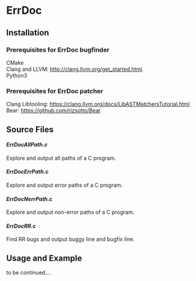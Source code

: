 # ErrDoc

## Installation
### Prerequisites for ErrDoc bugfinder
CMake    
Clang and LLVM: http://clang.llvm.org/get_started.html.   
Python3 
### Prerequisites for ErrDoc patcher
Clang Libtooling: https://clang.llvm.org/docs/LibASTMatchersTutorial.html    
Bear: https://github.com/rizsotto/Bear
## Source Files
#### *ErrDocAllPath.c*  
Explore and output all paths of a C program.    
#### *ErrDocErrPath.c*  
Explore and output error paths of a C program.    
#### *ErrDocNerrPath.c*  
Explore and output non-error paths of a C program.     
#### *ErrDocRR.c* 
Find RR bugs and output buggy line and bugfix line.    

## Usage and Example
to be continued....
